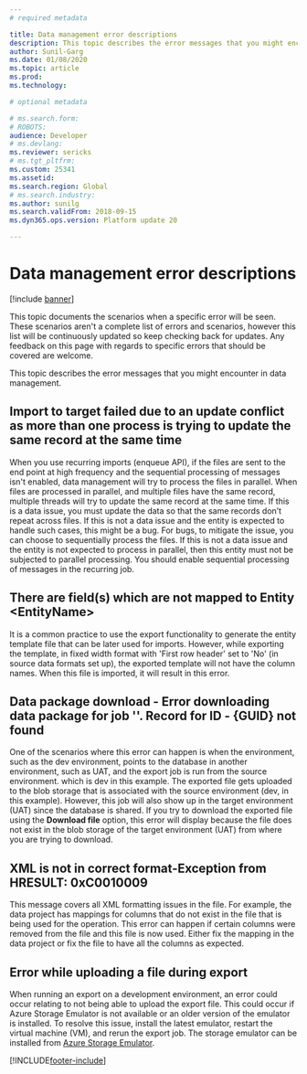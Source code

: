 ```yaml
---
# required metadata

title: Data management error descriptions
description: This topic describes the error messages that you might encounter in data management.
author: Sunil-Garg
ms.date: 01/08/2020
ms.topic: article
ms.prod: 
ms.technology: 

# optional metadata

# ms.search.form: 
# ROBOTS: 
audience: Developer
# ms.devlang: 
ms.reviewer: sericks
# ms.tgt_pltfrm: 
ms.custom: 25341
ms.assetid: 
ms.search.region: Global
# ms.search.industry: 
ms.author: sunilg
ms.search.validFrom: 2018-09-15
ms.dyn365.ops.version: Platform update 20

---
```


# Data management error descriptions

[!include [banner](../includes/banner.md)]

This topic documents the scenarios when a specific error will be seen. These scenarios aren't a complete list of errors and scenarios, however this list will be continuously updated so keep checking back for updates. Any feedback on this page with regards to specific errors that should be covered are welcome.

This topic describes the error messages that you might encounter in data management.

## Import to target failed due to an update conflict as more than one process is trying to update the same record at the same time

When you use recurring imports (enqueue API), if the files are sent to the end point at high frequency and the sequential processing of messages isn't enabled, data management will try to process the files in parallel. When files are processed in parallel, and multiple files have the same record, multiple threads will try to update the same record at the same time. If this is a data issue, you must update the data so that the same records don’t repeat across files. If this is not a data issue and the entity is expected to handle such cases, this might be a bug. For bugs, to mitigate the issue, you can choose to sequentially process the files. If this is not a data issue and the entity is not expected to process in parallel, then this entity must not be subjected to parallel processing. You should enable sequential processing of messages in the recurring job.

## There are field(s) which are not mapped to Entity \<EntityName\>

It is a common practice to use the export functionality to generate the entity template file that can be later used for imports. However, while exporting the template, in fixed width format with 'First row header' set to 'No' (in source data formats set up), the exported template will not have the column names. When this file is imported, it will result in this error. 

## Data package download - Error downloading data package for job ''. Record for ID - {GUID} not found

One of the scenarios where this error can happen is when the environment, such as the dev environment, points to the database in another environment, such as UAT, and the export job is run from the source environment. which is dev in this example. The exported file gets uploaded to the blob storage that is associated with the source environment (dev, in this example). However, this job will also show up in the target environment (UAT) since the database is shared. If you try to download the exported file using the **Download file** option, this error will display because the file does not exist in the blob storage of the target environment (UAT) from where you are trying to download.

## XML is not in correct format-Exception from HRESULT: 0xC0010009

This message covers all XML formatting issues in the file. For example, the data project has mappings for columns that do not exist in the file that is being used for the operation. This error can happen if certain columns were removed from the file and this file is now used. Either fix the mapping in the data project or fix the file to have all the columns as expected.

## Error while uploading a file during export

When running an export on a development environment, an error could occur relating to not being able to upload the export file. This could occur if Azure Storage Emulator is not available or an older version of the emulator is installed. To resolve this issue, install the latest emulator, restart the virtual machine (VM), and rerun the export job. The storage emulator can be installed from [Azure Storage Emulator](/azure/storage/common/storage-use-emulator).



[!INCLUDE[footer-include](../../../includes/footer-banner.md)]
